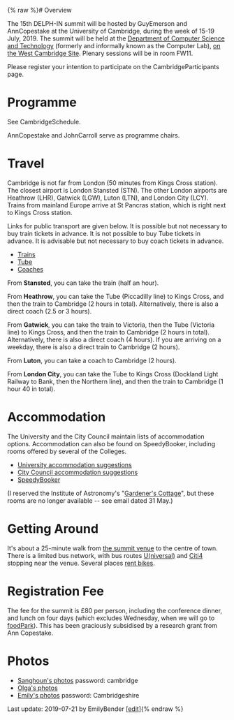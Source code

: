 {% raw %}# Overview

The 15th DELPH-IN summit will be hosted by GuyEmerson and
AnnCopestake at the University of Cambridge, during the
week of 15-19 July, 2019. The summit will be held at the [Department of
Computer Science and Technology](https://www.cl.cam.ac.uk/) (formerly
and informally known as the Computer Lab), [on the West Cambridge
Site](https://map.cam.ac.uk/Computer+Laboratory). Plenary sessions will
be in room FW11.

Please register your intention to participate on the
CambridgeParticipants page.

# Programme

See CambridgeSchedule.

AnnCopestake and JohnCarroll serve as
programme chairs.

# Travel

Cambridge is not far from London (50 minutes from Kings Cross station).
The closest airport is London Stansted (STN). The other London airports
are Heathrow (LHR), Gatwick (LGW), Luton (LTN), and London City (LCY).
Trains from mainland Europe arrive at St Pancras station, which is right
next to Kings Cross station.

Links for public transport are given below. It is possible but not
necessary to buy train tickets in advance. It is not possible to buy
Tube tickets in advance. It is advisable but not necessary to buy coach
tickets in advance.

- [Trains](http://www.nationalrail.co.uk/)
- [Tube](https://tfl.gov.uk/)
- [Coaches](https://www.nationalexpress.com/en)

From **Stansted**, you can take the train (half an hour).

From **Heathrow**, you can take the Tube (Piccadilly line) to Kings
Cross, and then the train to Cambridge (2 hours in total).
Alternatively, there is also a direct coach (2.5 or 3 hours).

From **Gatwick**, you can take the train to Victoria, then the Tube
(Victoria line) to Kings Cross, and then the train to Cambridge (2 hours
in total). Alternatively, there is also a direct coach (4 hours). If you
are arriving on a weekday, there is also a direct train to Cambridge (2
hours).

From **Luton**, you can take a coach to Cambridge (2 hours).

From **London City**, you can take the Tube to Kings Cross (Dockland
Light Railway to Bank, then the Northern line), and then the train to
Cambridge (1 hour 40 in total).

# Accommodation

The University and the City Council maintain lists of accommodation
options. Accommodation can also be found on SpeedyBooker, including
rooms offered by several of the Colleges.

- [University accommodation
suggestions](https://www.accommodation.cam.ac.uk/visitingcambridge/Listings.aspx)
- [City Council accommodation
suggestions](https://www.visitcambridge.org/accommodation)
- [SpeedyBooker](https://www.speedybooker.com/en-GB/search/accommodation/in/Cambridge)

(I reserved the Institute of Astronomy's "[Gardener's
Cottage](https://www.accommodation.cam.ac.uk/VisitingCambridge/Enquire.aspx?listing_id=399)",
but these rooms are no longer available -- see email dated 31 May.)

# Getting Around

It's about a 25-minute walk from [the summit
venue](https://map.cam.ac.uk/Computer+Laboratory) to the centre of town.
There is a limited bus network, with bus routes
[U(niversal)](http://www.travelineeastanglia.org.uk/ea/XSLT_GEOOBJECT_REQUEST?language=en&command=bothDirections&line=ea:2000U:%20:H:y08:1&hideBannerInfo=1)
and
[Citi4](http://www.travelineeastanglia.org.uk/ea/XSLT_GEOOBJECT_REQUEST?language=en&command=bothDirections&line=ea:20004:%20::y08&hideBannerInfo=1)
stopping near the venue. Several places [rent
bikes](https://www.visitcambridge.org/things-to-do/on-your-bike/cycle-hire).

# Registration Fee

The fee for the summit is £80 per person, including the conference
dinner, and lunch on four days (which excludes Wednesday, when we will
go to [foodPark](http://www.foodparkcam.com/about.html)). This has been
graciously subsidised by a research grant from Ann Copestake.

# Photos

- [Sanghoun's photos](https://sanghounsong.smugmug.com/Cambridge)
password: cambridge
- [Olga's photos](https://photos.app.goo.gl/1XLqdQPB7WGmHM2N7)
- [Emily's photos](https://erbonzo.smugmug.com/Travel/DELPH-IN-2019/)
password: Cambridgeshire

Last update: 2019-07-21 by EmilyBender [[edit](https://github.com/delph-in/docs/wiki/CambridgeTop/_edit)]{% endraw %}